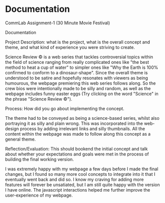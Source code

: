 # Documentation

CommLab Assignment-1 (30 Minute Movie Festival)

Documentation

Project Description: what is the project, what is the overall concept and theme, and what kind of experience you were striving to create.

Science Review © is a web series that tackles controversial topics within the field of science ranging from really complicated ones like "the best method to heat a cup of water" to simpler ones like "Why the Earth is 100% confirmed to conform to a dinosaur-shape". Since the overall theme is understood to be satire and hopefully resonates with viewers as being humourous, the webpage premiering this web series follows along. So the crew bios were intentionally made to be silly and random, as well as the webpage includes funny easter eggs (Try clicking on the word "Science" in the phrase "Science Review ©").

Process: How did you go about implementing the concept.

The theme had to be conveyed as being a science-based series, whilst also portraying it as silly and plain wrong. This was incorporated into the web-design process by adding irrelevant links and silly thumbnails. All the content within the webpage was made to follow along this concept as a general theme.

Reflection/Evaluation: This should bookend the initial concept and talk about whether your expectations and goals were met in the process of building the final working version.

I was extremely happy with my webpage a few days before I made the final changes, but I found so many more cool concepts to integrate into it that I eventually went back and did so. I know my craving for adding more features will forever be unsatiated, but I am still quite happy with the version I have online. The javascript interactions helped me further improve the user-experience of my webpage.
